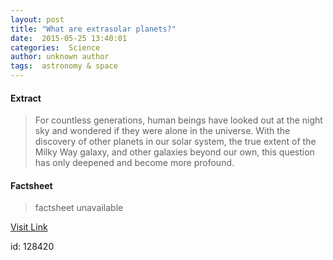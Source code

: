```yaml
---
layout: post
title: "What are extrasolar planets?"
date:  2015-05-25 13:40:01 
categories:  Science     
author: unknown author
tags:  astronomy & space                                                                                                                                                                                                                                                                                                                                                                                                                                                                                                                                                                                                                                                                                                                                                                              
---
```



#### Extract
>For countless generations, human beings have looked out at the night sky and wondered if they were alone in the universe. With the discovery of other planets in our solar system, the true extent of the Milky Way galaxy, and other galaxies beyond our own, this question has only deepened and become more profound.

#### Factsheet
>factsheet unavailable

[Visit Link](http://phys.org/news351762176.html)

id:  128420 
